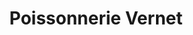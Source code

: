 ---
title: "Poissonnerie Vernet"
url: /la-couarde-sur-mer/poissonnerie-vernet/
shop: fruits de mer
---